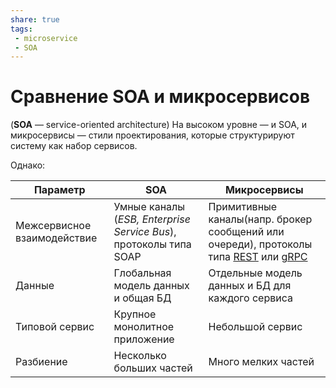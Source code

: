 ```yaml
---
share: true
tags: 
 - microservice
 - SOA
---
```

# Сравнение SOA и микросервисов
(**SOA** — service-oriented architecture)
На высоком уровне — и SOA, и микросервисы — стили проектирования, которые структурируют систему как набор сервисов.

Однако:

Параметр | SOA | Микросервисы
-------- | --- | --------------
Межсервисное взаимодействие|Умные каналы (*ESB, Enterprise Service Bus*), протоколы типа SOAP|Примитивные каналы(напр. брокер сообщений или очереди), протоколы типа [REST](REST) или [gRPC](grpc-comm-model)
Данные|Глобальная модель данных и общая БД|Отдельные модель данных и БД для каждого сервиса
Типовой сервис|Крупное монолитное приложение|Небольшой сервис
Разбиение|Несколько больших частей|Много мелких частей
